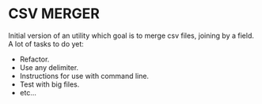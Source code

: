 CSV MERGER
==========
Initial version of an utility which goal is to merge csv files, joining by a field.
A lot of tasks to do yet:
- Refactor.
- Use any delimiter.
- Instructions for use with command line.
- Test with big files.
- etc...